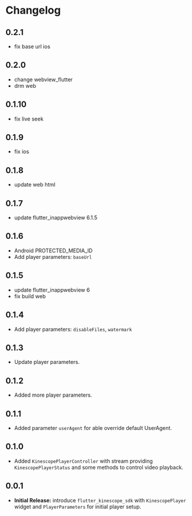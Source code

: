 # Changelog

## 0.2.1

- fix base url ios

## 0.2.0

- change webview_flutter
- drm web

## 0.1.10

- fix live seek

## 0.1.9

- fix ios

## 0.1.8

- update web html

## 0.1.7

- update flutter_inappwebview 6.1.5

## 0.1.6

- Android PROTECTED_MEDIA_ID
- Add player parameters: `baseUrl`

## 0.1.5

- update flutter_inappwebview 6
- fix build web

## 0.1.4

- Add player parameters: `disableFiles`, `watermark`

## 0.1.3

- Update player parameters.

## 0.1.2

- Added more player parameters.

## 0.1.1

- Added parameter `userAgent` for able override default UserAgent.

## 0.1.0

- Added `KinescopePlayerController` with stream providing `KinescopePlayerStatus` and some methods to control video playback.

## 0.0.1

- **Initial Release:** introduce `flutter_kinescope_sdk` with `KinescopePlayer` widget and `PlayerParameters` for initial player setup.
